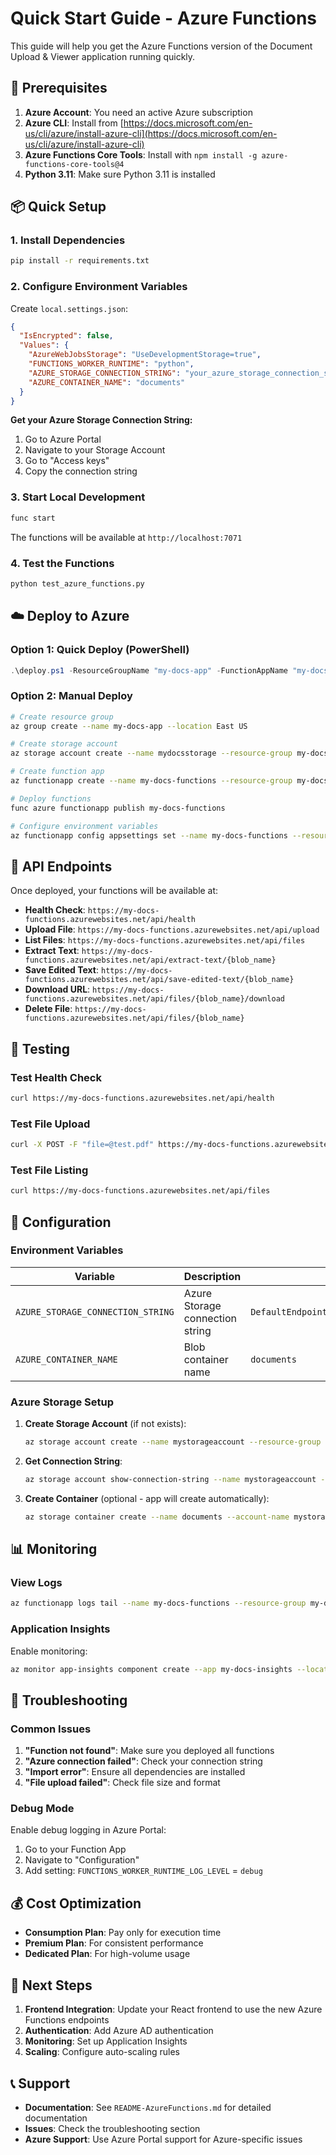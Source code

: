 # Quick Start Guide - Azure Functions

This guide will help you get the Azure Functions version of the Document Upload & Viewer application running quickly.

## 🚀 Prerequisites

1. **Azure Account**: You need an active Azure subscription
2. **Azure CLI**: Install from [https://docs.microsoft.com/en-us/cli/azure/install-azure-cli](https://docs.microsoft.com/en-us/cli/azure/install-azure-cli)
3. **Azure Functions Core Tools**: Install with `npm install -g azure-functions-core-tools@4`
4. **Python 3.11**: Make sure Python 3.11 is installed

## 📦 Quick Setup

### 1. Install Dependencies

```bash
pip install -r requirements.txt
```

### 2. Configure Environment Variables

Create `local.settings.json`:

```json
{
  "IsEncrypted": false,
  "Values": {
    "AzureWebJobsStorage": "UseDevelopmentStorage=true",
    "FUNCTIONS_WORKER_RUNTIME": "python",
    "AZURE_STORAGE_CONNECTION_STRING": "your_azure_storage_connection_string",
    "AZURE_CONTAINER_NAME": "documents"
  }
}
```

**Get your Azure Storage Connection String:**
1. Go to Azure Portal
2. Navigate to your Storage Account
3. Go to "Access keys"
4. Copy the connection string

### 3. Start Local Development

```bash
func start
```

The functions will be available at `http://localhost:7071`

### 4. Test the Functions

```bash
python test_azure_functions.py
```

## ☁️ Deploy to Azure

### Option 1: Quick Deploy (PowerShell)

```powershell
.\deploy.ps1 -ResourceGroupName "my-docs-app" -FunctionAppName "my-docs-functions" -StorageAccountName "mydocsstorage" -Location "East US"
```

### Option 2: Manual Deploy

```bash
# Create resource group
az group create --name my-docs-app --location East US

# Create storage account
az storage account create --name mydocsstorage --resource-group my-docs-app --location East US --sku Standard_LRS

# Create function app
az functionapp create --name my-docs-functions --resource-group my-docs-app --storage-account mydocsstorage --consumption-plan-location East US --runtime python --runtime-version 3.11 --functions-version 4

# Deploy functions
func azure functionapp publish my-docs-functions

# Configure environment variables
az functionapp config appsettings set --name my-docs-functions --resource-group my-docs-app --settings AZURE_STORAGE_CONNECTION_STRING="your_connection_string" AZURE_CONTAINER_NAME="documents"
```

## 🔗 API Endpoints

Once deployed, your functions will be available at:

- **Health Check**: `https://my-docs-functions.azurewebsites.net/api/health`
- **Upload File**: `https://my-docs-functions.azurewebsites.net/api/upload`
- **List Files**: `https://my-docs-functions.azurewebsites.net/api/files`
- **Extract Text**: `https://my-docs-functions.azurewebsites.net/api/extract-text/{blob_name}`
- **Save Edited Text**: `https://my-docs-functions.azurewebsites.net/api/save-edited-text/{blob_name}`
- **Download URL**: `https://my-docs-functions.azurewebsites.net/api/files/{blob_name}/download`
- **Delete File**: `https://my-docs-functions.azurewebsites.net/api/files/{blob_name}`

## 🧪 Testing

### Test Health Check

```bash
curl https://my-docs-functions.azurewebsites.net/api/health
```

### Test File Upload

```bash
curl -X POST -F "file=@test.pdf" https://my-docs-functions.azurewebsites.net/api/upload
```

### Test File Listing

```bash
curl https://my-docs-functions.azurewebsites.net/api/files
```

## 🔧 Configuration

### Environment Variables

| Variable | Description | Example |
|----------|-------------|---------|
| `AZURE_STORAGE_CONNECTION_STRING` | Azure Storage connection string | `DefaultEndpointsProtocol=https;AccountName=...` |
| `AZURE_CONTAINER_NAME` | Blob container name | `documents` |

### Azure Storage Setup

1. **Create Storage Account** (if not exists):
   ```bash
   az storage account create --name mystorageaccount --resource-group my-docs-app --location East US --sku Standard_LRS
   ```

2. **Get Connection String**:
   ```bash
   az storage account show-connection-string --name mystorageaccount --resource-group my-docs-app
   ```

3. **Create Container** (optional - app will create automatically):
   ```bash
   az storage container create --name documents --account-name mystorageaccount
   ```

## 📊 Monitoring

### View Logs

```bash
az functionapp logs tail --name my-docs-functions --resource-group my-docs-app
```

### Application Insights

Enable monitoring:
```bash
az monitor app-insights component create --app my-docs-insights --location East US --resource-group my-docs-app --application-type web
```

## 🚨 Troubleshooting

### Common Issues

1. **"Function not found"**: Make sure you deployed all functions
2. **"Azure connection failed"**: Check your connection string
3. **"Import error"**: Ensure all dependencies are installed
4. **"File upload failed"**: Check file size and format

### Debug Mode

Enable debug logging in Azure Portal:
1. Go to your Function App
2. Navigate to "Configuration"
3. Add setting: `FUNCTIONS_WORKER_RUNTIME_LOG_LEVEL` = `debug`

## 💰 Cost Optimization

- **Consumption Plan**: Pay only for execution time
- **Premium Plan**: For consistent performance
- **Dedicated Plan**: For high-volume usage

## 🔄 Next Steps

1. **Frontend Integration**: Update your React frontend to use the new Azure Functions endpoints
2. **Authentication**: Add Azure AD authentication
3. **Monitoring**: Set up Application Insights
4. **Scaling**: Configure auto-scaling rules

## 📞 Support

- **Documentation**: See `README-AzureFunctions.md` for detailed documentation
- **Issues**: Check the troubleshooting section
- **Azure Support**: Use Azure Portal support for Azure-specific issues
